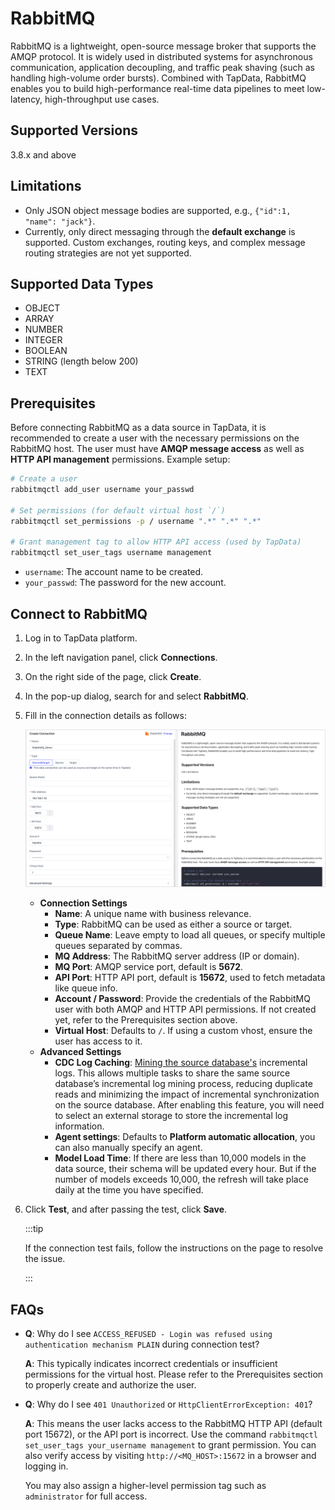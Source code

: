 # RabbitMQ



RabbitMQ is a lightweight, open-source message broker that supports the AMQP protocol. It is widely used in distributed systems for asynchronous communication, application decoupling, and traffic peak shaving (such as handling high-volume order bursts). Combined with TapData, RabbitMQ enables you to build high-performance real-time data pipelines to meet low-latency, high-throughput use cases.

## Supported Versions

3.8.x and above

## Limitations

- Only JSON object message bodies are supported, e.g., `{"id":1, "name": "jack"}`.
- Currently, only direct messaging through the **default exchange** is supported. Custom exchanges, routing keys, and complex message routing strategies are not yet supported.

## Supported Data Types

- OBJECT
- ARRAY
- NUMBER
- INTEGER
- BOOLEAN
- STRING (length below 200)
- TEXT

## Prerequisites

Before connecting RabbitMQ as a data source in TapData, it is recommended to create a user with the necessary permissions on the RabbitMQ host. The user must have **AMQP message access** as well as **HTTP API management** permissions. Example setup:

```bash
# Create a user
rabbitmqctl add_user username your_passwd

# Set permissions (for default virtual host `/`)
rabbitmqctl set_permissions -p / username ".*" ".*" ".*"

# Grant management tag to allow HTTP API access (used by TapData)
rabbitmqctl set_user_tags username management
```

- `username`: The account name to be created.
- `your_passwd`: The password for the new account.

## Connect to RabbitMQ

1. Log in to TapData platform.

2. In the left navigation panel, click **Connections**.

3. On the right side of the page, click **Create**.

4. In the pop-up dialog, search for and select **RabbitMQ**.

5. Fill in the connection details as follows:

   ![RabbitMQ Connection Example](../../images/RabbitMQ_connection.png)

   - **Connection Settings**
     - **Name**: A unique name with business relevance.
     - **Type**: RabbitMQ can be used as either a source or target.
     - **Queue Name**: Leave empty to load all queues, or specify multiple queues separated by commas.
     - **MQ Address**: The RabbitMQ server address (IP or domain).
     - **MQ Port**: AMQP service port, default is **5672**.
     - **API Port**: HTTP API port, default is **15672**, used to fetch metadata like queue info.
     - **Account / Password**: Provide the credentials of the RabbitMQ user with both AMQP and HTTP API permissions. If not created yet, refer to the Prerequisites section above.
     - **Virtual Host**: Defaults to `/`. If using a custom vhost, ensure the user has access to it.
   - **Advanced Settings**
     - **CDC Log Caching**: [Mining the source database's](../../operational-data-hub/advanced/share-mining.md) incremental logs. This allows multiple tasks to share the same source database’s incremental log mining process, reducing duplicate reads and minimizing the impact of incremental synchronization on the source database. After enabling this feature, you will need to select an external storage to store the incremental log information.
     - **Agent settings**: Defaults to **Platform automatic allocation**, you can also manually specify an agent.
     - **Model Load Time**: If there are less than 10,000 models in the data source, their schema will be updated every hour. But if the number of models exceeds 10,000, the refresh will take place daily at the time you have specified.

6. Click **Test**, and after passing the test, click **Save**.

   :::tip

   If the connection test fails, follow the instructions on the page to resolve the issue.

   :::

## FAQs

- **Q**: Why do I see `ACCESS_REFUSED - Login was refused using authentication mechanism PLAIN` during connection test?

  **A**: This typically indicates incorrect credentials or insufficient permissions for the virtual host. Please refer to the Prerequisites section to properly create and authorize the user.

- **Q**: Why do I see `401 Unauthorized` or `HttpClientErrorException: 401`?

  **A**: This means the user lacks access to the RabbitMQ HTTP API (default port 15672), or the API port is incorrect. Use the command `rabbitmqctl set_user_tags your_username management` to grant permission. You can also verify access by visiting `http://<MQ_HOST>:15672` in a browser and logging in.

  You may also assign a higher-level permission tag such as `administrator` for full access.
